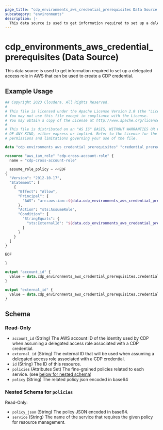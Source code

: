 ```yaml
---
page_title: "cdp_environments_aws_credential_prerequisites Data Source - terraform-provider-cdp"
subcategory: "environments"
description: |-
  This data source is used to get information required to set up a delegated access role in AWS that can be used to create a CDP credential.
---
```


# cdp_environments_aws_credential_prerequisites (Data Source)

This data source is used to get information required to set up a delegated access role in AWS that can be used to create a CDP credential.

## Example Usage

```terraform
## Copyright 2023 Cloudera. All Rights Reserved.
#
# This file is licensed under the Apache License Version 2.0 (the "License").
# You may not use this file except in compliance with the License.
# You may obtain a copy of the License at http://www.apache.org/licenses/LICENSE-2.0.
#
# This file is distributed on an "AS IS" BASIS, WITHOUT WARRANTIES OR CONDITIONS
# OF ANY KIND, either express or implied. Refer to the License for the specific
# permissions and limitations governing your use of the file.

data "cdp_environments_aws_credential_prerequisites" "credential_prerequisites" {}

resource "aws_iam_role" "cdp-cross-account-role" {
  name = "cdp-cross-account-role"

  assume_role_policy = <<EOF
{
  "Version": "2012-10-17",
  "Statement": [
    {
      "Effect": "Allow",
      "Principal": {
        "AWS": "arn:aws:iam::${data.cdp_environments_aws_credential_prerequisites.credential_prerequisites.account_id}:root"
      },
      "Action": "sts:AssumeRole",
      "Condition": {
        "StringEquals": {
          "sts:ExternalId": "${data.cdp_environments_aws_credential_prerequisites.credential_prerequisites.external_id}"
        }
      }
    }
  ]
}

EOF

}

output "account_id" {
  value = data.cdp_environments_aws_credential_prerequisites.credential_prerequisites.account_id
}

output "external_id" {
  value = data.cdp_environments_aws_credential_prerequisites.credential_prerequisites.external_id
}
```

<!-- schema generated by tfplugindocs -->
## Schema

### Read-Only

- `account_id` (String) The AWS account ID of the identity used by CDP when assuming a delegated access role associated with a CDP credential.
- `external_id` (String) The external ID that will be used when assuming a delegated access role associated with a CDP credential.
- `id` (String) The ID of this resource.
- `policies` (Attributes Set) The fine-grained policies related to each service. (see [below for nested schema](#nestedatt--policies))
- `policy` (String) The related policy json encoded in base64

<a id="nestedatt--policies"></a>
### Nested Schema for `policies`

Read-Only:

- `policy_json` (String) The policy JSON encoded in base64.
- `service` (String) The name of the service that requires the given policy for resource management.